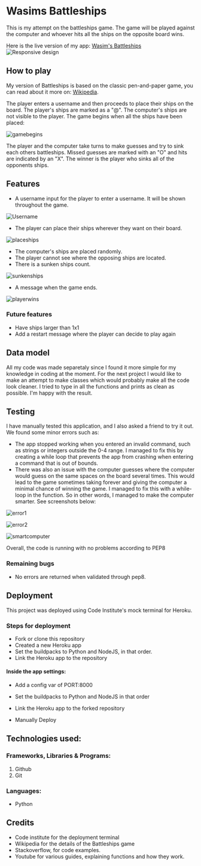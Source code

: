 # Wasims Battleships
This is my attempt on the battleships game. The game will be played against the computer
and whoever hits all the ships on the opposite board wins.

Here is the live version of my app: [Wasim's Battleships](https://wasims-battleships.herokuapp.com/)
![Responsive design](./images/responsinator.png)


## How to play

My version of Battleships is based on the classic pen-and-paper game, you can read about it more on: [Wikipedia](https://en.wikipedia.org/wiki/Battleship_(game)).

The player enters a username and then proceeds to place their ships on the board. The player's ships are marked as a "@". The computer's ships are not visible to the player. The game begins when all the ships have been placed: 

![gamebegins](./images/gamebegins.png)

The player and the computer take turns to make guesses and try to sink each others battleships.
Missed guesses are marked with an "O" and hits are indicated by an "X".
The winner is the player who sinks all of the opponents ships. 

## Features
- A username input for the player to enter a username. It will be shown throughout the game.

![Username](./images/username.png)

- The player can place their ships wherever they want on their board.

![placeships](./images/placeships.png)

- The computer's ships are placed randomly.
- The player cannot see where the opposing ships are located.
- There is a sunken ships count.

![sunkenships](./images/sunkenshipcount.png)

- A message when the game ends.

![playerwins](./images/playerwins.png)


### Future features
- Have ships larger than 1x1
- Add a restart message where the player can decide to play again


## Data model

All my code was made separetaly since I found it more simple for my knowledge in coding at the moment. For the next project I would like to make an attempt to make classes which would probably make all the code look cleaner. I tried to type in all the functions and prints as clean as possible. I'm happy with the result.

## Testing
I have manually tested this application, and I also asked a friend to try it out. We found some minor errors such as:
- The app stopped working when you entered an invalid command, such as strings or integers outside the 0-4 range.
I managed to fix this by creating a while loop that prevents the app from crashing when entering a command that is out
of bounds.
- There was also an issue with the computer guesses where the computer would guess on the same spaces on the board several times.
This would lead to the game sometimes taking forever and giving the computer a minimal chance of winning the game. I managed to fix this with a while-loop in the function. So in other words, I managed to make the computer smarter.
See screenshots below:

![error1](./images/error1.png)

![error2](./images/error2.png)

![smartcomputer](./images/smartcomputer.png)



Overall, the code is running with no problems according to PEP8

### Remaining bugs

- No errors are returned when validated through pep8.

## Deployment

This project was deployed using Code Institute's mock terminal for Heroku.

### Steps for deployment
- Fork or clone this repository
- Created a new Heroku app
- Set the buildpacks to Python and NodeJS, in that order.
- Link the Heroku app to the repository
#### Inside the app settings:
- Add a config var of PORT:8000
- Set the buildpacks to Python and NodeJS in that order

- Link the Heroku app to the forked repository
- Manually Deploy

## Technologies used: 
### Frameworks, Libraries & Programs:
1. Github
2. Git

### Languages: 
- Python


## Credits
- Code institute for the deployment terminal
- Wikipedia for the details of the Battleships game
- Stackoverflow, for code examples.
- Youtube for various guides, explaining functions and how they work.


